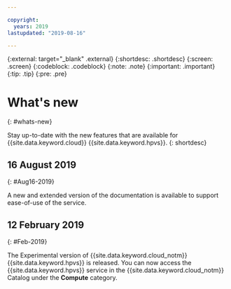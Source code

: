 ```yaml
---

copyright:
  years: 2019
lastupdated: "2019-08-16"

---
```


{:external: target="_blank" .external}
{:shortdesc: .shortdesc}
{:screen: .screen}
{:codeblock: .codeblock}
{:note: .note}
{:important: .important}
{:tip: .tip}
{:pre: .pre}

# What's new
{: #whats-new}

Stay up-to-date with the new features that are available for {{site.data.keyword.cloud}} {{site.data.keyword.hpvs}}.
{: shortdesc}

## 16 August 2019
{: #Aug16-2019}

A new and extended version of the documentation is available to support ease-of-use of the service.

## 12 February 2019
{: #Feb-2019}

The Experimental version of {{site.data.keyword.cloud_notm}} {{site.data.keyword.hpvs}} is released. You can now access the {{site.data.keyword.hpvs}} service in the {{site.data.keyword.cloud_notm}} Catalog under the **Compute** category.


<!-- ## 30 August 2019
{: #Aug30-2019}

The Beta-version of {{site.data.keyword.cloud_notm}} {{site.data.keyword.hpvs}} is released.
The service is switched from the {{site.data.keyword.cloud_notm}} Experimental Services to the public {{site.data.keyword.cloud_notm}}. Created virtual server instances will no longer be deleted after 30 days.

An enhanced version of the documentation is published for the Beta-version.  -->
